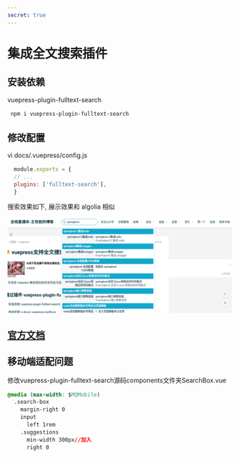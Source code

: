 ```yaml
---
secret: true
---
```

# 集成全文搜索插件

## 安装依赖 

vuepress-plugin-fulltext-search 

```bash
 npm i vuepress-plugin-fulltext-search
```

## 修改配置

 vi docs/.vuepress/config.js

```javascript
  module.exports = {
  // ...
  plugins: ['fulltext-search'],
  }
```

搜索效果如下, 展示效果和 algolia 相似

![vuepress-plugin-fulltext-search](image/20201019171352.png)

## [官方文档](https://github.com/leo-buneev/vuepress-plugin-fulltext-search)

## 移动端适配问题

修改vuepress-plugin-fulltext-search源码components文件夹SearchBox.vue

```css
@media (max-width: $MQMobile)
  .search-box
    margin-right 0
    input
      left 1rem
    .suggestions
      min-width 300px//加入
      right 0
```

<script>
export default {
    mounted () {
      this.$page.lastUpdated = "2022/1/14 下午6:09:09";
    }
  }
</script>